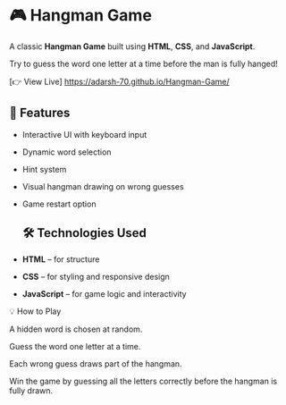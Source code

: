 # 🎮 Hangman Game

A classic **Hangman Game** built using **HTML**, **CSS**, and **JavaScript**. 

Try to guess the word one letter at a time before the man is fully hanged!

[👉 View Live]  https://adarsh-70.github.io/Hangman-Game/

## 🚀 Features

- Interactive UI with keyboard input

- Dynamic word selection

- Hint system 

- Visual hangman drawing on wrong guesses

- Game restart option

  ## 🛠️ Technologies Used

- **HTML** – for structure

- **CSS** – for styling and responsive design

- **JavaScript** – for game logic and interactivity

💡 How to Play

A hidden word is chosen at random.

Guess the word one letter at a time.

Each wrong guess draws part of the hangman.

Win the game by guessing all the letters correctly before the hangman is fully drawn.
